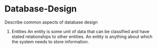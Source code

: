 # Database-Design
Describe common aspects of database design

1.	Entities
An entity is some unit of data that can be classified and have stated relationships to other entities.
An entity is anything about which the system needs to store information.

